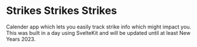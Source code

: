 # Strikes Strikes Strikes

Calender app which lets you easily track strike info which might impact you. This was built in a day using SvelteKit and will be updated until at least New Years 2023.
